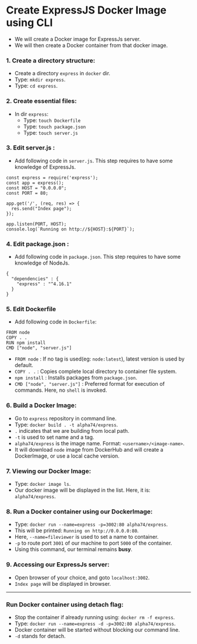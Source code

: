 # Create ExpressJS Docker Image using CLI

- We will create a Docker image for ExpressJs server.
- We will then create a Docker container from that docker image.


### 1. Create a directory structure:
- Create a directory `express` in `docker` dir.
- Type: `mkdir express`.
- Type: `cd express`.


### 2. Create essential files:
- In dir `express`:
  - Type: `touch Dockerfile`
  - Type: `touch package.json`
  - Type: `touch server.js`


### 3. Edit server.js :
- Add following code in `server.js`. This step requires to have some knowledge of ExpressJs.
```
const express = require('express');
const app = express();
const HOST = "0.0.0.0";
const PORT = 80;

app.get('/', (req, res) => {
  res.send("Index page");  
});

app.listen(PORT, HOST);
console.log(`Running on http://${HOST}:${PORT}`);
```


### 4. Edit package.json :
- Add following code in `package.json`. This step requires to have some knowledge of NodeJs.
```
{
  "dependencies" : {
    "express" : "^4.16.1"
  }
}
```


### 5. Edit Dockerfile
- Add following code in `Dockerfile`:
```
FROM node
COPY . .
RUN npm install
CMD ["node", "server.js"]
```

- `FROM node` : If no tag is used(eg: `node:latest`), latest version is used by default.
- `COPY . .` : Copies complete local directory to container file system.
- `npm install` : Installs packages from `package.json`.
- `CMD ["node", "server.js"]` : Preferred format for execution of commands. Here, no `shell` is invoked.


### 6. Build a Docker Image:
- Go to `express` repository in command line.
- Type: `docker build . -t alpha74/express`.
- `.` indicates that we are building from local path.
- `-t` is used to set name and a tag.
- `alpha74/express` is the image name. Format: `<username>/<image-name>`.
- It will download `node` image from DockerHub and will create a DockerImage, or use a local cache version.


### 7. Viewing our Docker Image:
- Type: `docker image ls`.
- Our docker image will be displayed in the list. Here, it is: `alpha74/express`.


### 8. Run a Docker container using our DockerImage:
- Type: `docker run --name=express -p=3002:80 alpha74/express`.
- This will be printed: `Running on http://0.0.0.0:80`.
- Here, `--name=fileviewer` is used to set a name to container.
- `-p` to route port `3001` of our machine to port `5000` of the container.
- Using this command, our terminal remains **busy**.



### 9. Accessing our ExpressJs server:
- Open browser of your choice, and goto `localhost:3002`.
- `Index page` will be displayed in browser.


-----

### Run Docker container using detach flag:
- Stop the container if already running using: `docker rm -f express`.
- Type: `docker run --name=express -d -p=3002:80 alpha74/express`.
- Docker container will be started without blocking our command line.
- `-d` stands for detach.
